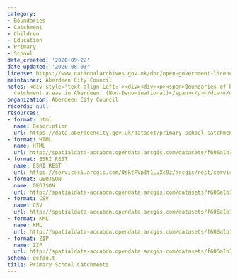 ```yaml
---
category:
- Boundaries
- Catchment
- Children
- Education
- Primary
- School
date_created: '2020-09-22'
date_updated: '2020-08-03'
license: https://www.nationalarchives.gov.uk/doc/open-government-licence/version/3/
maintainer: Aberdeen City Council
notes: <div style='text-align:Left;'><div><div><p><span>Boundaries of Primary School
  catchment areas in Aberdeen. (Non-Denominational)</span></p></div></div></div>
organization: Aberdeen City Council
records: null
resources:
- format: html
  name: Description
  url: https://data.aberdeencity.gov.uk/dataset/primary-school-catchments1
- format: HTML
  name: HTML
  url: http://spatialdata-accabdn.opendata.arcgis.com/datasets/f606a1b1b5b746aea68955d5d8458e6e_0
- format: ESRI REST
  name: ESRI REST
  url: https://services5.arcgis.com/0sktPVp3t1LvXc9z/arcgis/rest/services/Primary_School_Catchments/FeatureServer/0
- format: GEOJSON
  name: GEOJSON
  url: http://spatialdata-accabdn.opendata.arcgis.com/datasets/f606a1b1b5b746aea68955d5d8458e6e_0.geojson?outSR={"latestWkid":27700,"wkid":27700}
- format: CSV
  name: CSV
  url: http://spatialdata-accabdn.opendata.arcgis.com/datasets/f606a1b1b5b746aea68955d5d8458e6e_0.csv?outSR={"latestWkid":27700,"wkid":27700}
- format: KML
  name: KML
  url: http://spatialdata-accabdn.opendata.arcgis.com/datasets/f606a1b1b5b746aea68955d5d8458e6e_0.kml?outSR={"latestWkid":27700,"wkid":27700}
- format: ZIP
  name: ZIP
  url: http://spatialdata-accabdn.opendata.arcgis.com/datasets/f606a1b1b5b746aea68955d5d8458e6e_0.zip?outSR={"latestWkid":27700,"wkid":27700}
schema: default
title: Primary School Catchments
---
```


